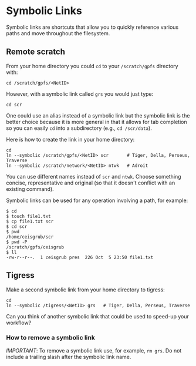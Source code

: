 # Symbolic Links

Symbolic links are shortcuts that allow you to quickly reference various paths and move throughout the filesystem.

## Remote scratch

From your home directory you could `cd` to your `/scratch/gpfs` directory with:

```
cd /scratch/gpfs/<NetID>
```

However, with a symbolic link called `grs` you would just type:

```
cd scr
```

One could use an alias instead of a symbolic link but the symbolic link is the better choice because it is more general in that it allows for tab completion so you can easily `cd` into a subdirectory (e.g., `cd /scr/data`).

Here is how to create the link in your home directory:

```
cd
ln --symbolic /scratch/gpfs/<NetID> scr       # Tiger, Della, Perseus, Traverse
ln --symbolic /scratch/network/<NetID> ntwk   # Adroit
```

You can use different names instead of `scr` and `ntwk`. Choose something concise, representative and original (so that it doesn't conflict with an existing command).

Symbolic links can be used for any operation involving a path, for example:

```
$ cd
$ touch file1.txt
$ cp file1.txt scr
$ cd scr
$ pwd
/home/ceisgrub/scr
$ pwd -P
/scratch/gpfs/ceisgrub
$ ll
-rw-r--r--.  1 ceisgrub pres  226 Oct  5 23:50 file1.txt
```

## Tigress

Make a second symbolic link from your home directory to tigress:

```
cd
ln --symbolic /tigress/<NetID> grs   # Tiger, Della, Perseus, Traverse
```

Can you think of another symbolic link that could be used to speed-up your workflow?

### How to remove a symbolic link

*IMPORTANT*: To remove a symbolic link use, for example, `rm grs`. Do not include a trailing slash after the symbolic link name.
